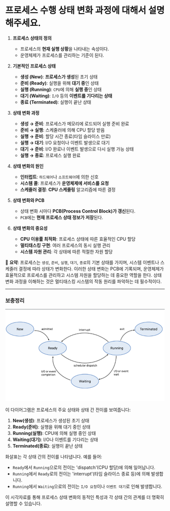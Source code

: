 # 프로세스 수행 상태 변화 과정에 대해서 설명해주세요.

1. **프로세스 상태의 정의**
    - 프로세스의 **현재 실행 상황**을 나타내는 속성이다.
    - 운영체제가 프로세스를 관리하는 기준이 된다.


2. **기본적인 프로세스 상태**
    - **생성 (New)**: **프로세스가 생성**된 초기 상태
    - **준비 (Ready)**: 실행을 위해 **대기 중**인 상태
    - **실행 (Running)**: `CPU`에 의해 **실행 중**인 상태
    - **대기 (Waiting)**: `I/O` 등의 **이벤트를 기다리는 상태**
    - **종료 (Terminated)**: 실행이 끝난 상태


3. **상태 변화 과정**
    - **생성 → 준비**: 프로세스가 메모리에 로드되어 실행 준비 완료
    - **준비 → 실행**: 스케줄러에 의해 CPU 할당 받음
    - **실행 → 준비**: 할당 시간 종료(타임 슬라이스 만료)
    - **실행 → 대기**: I/O 요청이나 이벤트 발생으로 대기
    - **대기 → 준비**: I/O 완료나 이벤트 발생으로 다시 실행 가능 상태
    - **실행 → 종료**: 프로세스 실행 완료


4. **상태 변화의 원인**
    - **인터럽트**: `하드웨어`나 `소프트웨어`에 의한 신호
    - **시스템 콜**: 프로세스가 **운영체제에 서비스를 요청**
    - **스케줄러 결정**: **CPU 스케줄링** 알고리즘에 따른 결정


6. **상태 변화와 PCB**
    - 상태 변화 시마다 **PCB(Process Control Block)가 갱신**된다.
    - `PCB`에는 **현재 프로세스 상태 정보가 저장**된다.


7. **상태 변화의 중요성**
    - **CPU 이용률 최적화**: 프로세스 상태에 따른 효율적인 CPU 할당
    - **멀티태스킹 구현**: 여러 프로세스의 동시 실행 관리
    - **시스템 자원 관리**: 각 상태에 따른 적절한 자원 할당


📌 **요약**: 프로세스는 `생성`, `준비`, `실행`, `대기`, `종료`의 기본 상태를 가지며, 시스템 이벤트나 스케줄러 결정에 따라 상태가 변화한다. 이러한 상태 변화는 PCB에 기록되며, 운영체제가 효율적으로 프로세스를 관리하고 시스템 자원을 할당하는 데 중요한 역할을 한다. 상태 변화 과정을 이해하는 것은 멀티태스킹 시스템의 작동 원리를 파악하는 데 필수적이다.

___
### 보충정리


![img.png](프로세스상태변화.png)


이 다이어그램은 프로세스의 주요 상태와 상태 간 전이를 보여줍니다:

1. **New(생성)**: 프로세스가 생성된 초기 상태
2. **Ready(준비)**: 실행을 위해 대기 중인 상태
3. **Running(실행)**: CPU에 의해 실행 중인 상태
4. **Waiting(대기)**: I/O나 이벤트를 기다리는 상태
5. **Terminated(종료)**: 실행이 끝난 상태


화살표는 각 상태 간의 전이를 나타냅니다. 예를 들어:
- `Ready`에서 `Running`으로의 전이는 'dispatch'(CPU 할당)에 의해 일어납니다.
- `Running`에서 `Ready`로의 전이는 'interrupt'(타임 슬라이스 종료 등)에 의해 발생합니다.
- `Running`에서 `Waiting`으로의 전이는 `I/O 요청`이나 `이벤트 대기`로 인해 발생합니다.

이 시각자료를 통해 프로세스 상태 변화의 동적인 특성과 각 상태 간의 관계를 더 명확히 설명할 수 있습니다.
